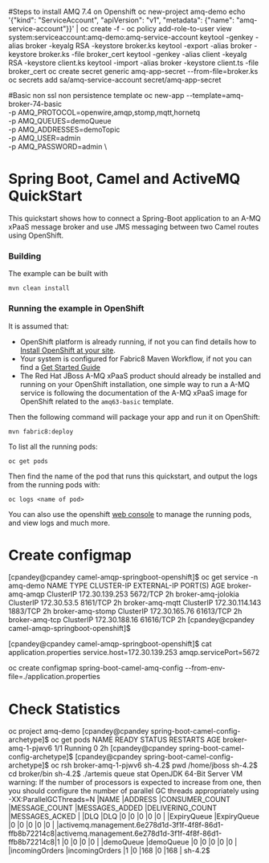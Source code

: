#Steps to install AMQ 7.4 on Openshift
oc new-project amq-demo
echo '{"kind": "ServiceAccount", "apiVersion": "v1", "metadata": {"name": "amq-service-account"}}' | oc create -f -
oc policy add-role-to-user view system:serviceaccount:amq-demo:amq-service-account
keytool -genkey -alias broker -keyalg RSA -keystore broker.ks
keytool -export -alias broker -keystore broker.ks -file broker_cert
keytool -genkey -alias client -keyalg RSA -keystore client.ks
keytool -import -alias broker -keystore client.ts -file broker_cert
oc create secret generic amq-app-secret --from-file=broker.ks
oc secrets add sa/amq-service-account secret/amq-app-secret

#Basic non ssl non persistence template
oc new-app --template=amq-broker-74-basic \
   -p AMQ_PROTOCOL=openwire,amqp,stomp,mqtt,hornetq \
   -p AMQ_QUEUES=demoQueue \
   -p AMQ_ADDRESSES=demoTopic \
   -p AMQ_USER=admin \
   -p AMQ_PASSWORD=admin \






# Spring Boot, Camel and ActiveMQ QuickStart

This quickstart shows how to connect a Spring-Boot application to an A-MQ xPaaS message broker and use JMS messaging between two Camel routes using OpenShift.

### Building

The example can be built with

    mvn clean install

### Running the example in OpenShift

It is assumed that:
- OpenShift platform is already running, if not you can find details how to [Install OpenShift at your site](https://docs.openshift.com/container-platform/3.3/install_config/index.html).
- Your system is configured for Fabric8 Maven Workflow, if not you can find a [Get Started Guide](https://access.redhat.com/documentation/en/red-hat-jboss-middleware-for-openshift/3/single/red-hat-jboss-fuse-integration-services-20-for-openshift/)
- The Red Hat JBoss A-MQ xPaaS product should already be installed and running on your OpenShift installation, one simple way to run a A-MQ service is following the documentation of the A-MQ xPaaS image for OpenShift related to the `amq63-basic` template.

Then the following command will package your app and run it on OpenShift:

    mvn fabric8:deploy

To list all the running pods:

    oc get pods

Then find the name of the pod that runs this quickstart, and output the logs from the running pods with:

    oc logs <name of pod>

You can also use the openshift [web console](https://docs.openshift.com/enterprise/3.1/getting_started/developers/developers_console.html#tutorial-video) to manage the
running pods, and view logs and much more.


# Create configmap
[cpandey@cpandey camel-amqp-springboot-openshift]$ oc get service -n amq-demo
NAME                 TYPE        CLUSTER-IP       EXTERNAL-IP   PORT(S)     AGE
broker-amq-amqp      ClusterIP   172.30.139.253   <none>        5672/TCP    2h
broker-amq-jolokia   ClusterIP   172.30.53.5      <none>        8161/TCP    2h
broker-amq-mqtt      ClusterIP   172.30.114.143   <none>        1883/TCP    2h
broker-amq-stomp     ClusterIP   172.30.165.76    <none>        61613/TCP   2h
broker-amq-tcp       ClusterIP   172.30.188.16    <none>        61616/TCP   2h
[cpandey@cpandey camel-amqp-springboot-openshift]$ 

[cpandey@cpandey camel-amqp-springboot-openshift]$ cat application.properties 
service.host=172.30.139.253
amqp.servicePort=5672

oc create configmap spring-boot-camel-amq-config --from-env-file=./application.properties



# Check Statistics
oc project amq-demo
[cpandey@cpandey spring-boot-camel-config-archetype]$ oc get pods
NAME                 READY     STATUS    RESTARTS   AGE
broker-amq-1-pjwv6   1/1       Running   0          2h
[cpandey@cpandey spring-boot-camel-config-archetype]$ 
[cpandey@cpandey spring-boot-camel-config-archetype]$ oc rsh broker-amq-1-pjwv6
sh-4.2$ pwd
/home/jboss
sh-4.2$ cd broker/bin
sh-4.2$ ./artemis queue stat
OpenJDK 64-Bit Server VM warning: If the number of processors is expected to increase from one, then you should configure the number of parallel GC threads appropriately using -XX:ParallelGCThreads=N
|NAME                     |ADDRESS                  |CONSUMER_COUNT |MESSAGE_COUNT |MESSAGES_ADDED |DELIVERING_COUNT |MESSAGES_ACKED |
|DLQ                      |DLQ                      |0              |0             |0              |0                |0              |
|ExpiryQueue              |ExpiryQueue              |0              |0             |0              |0                |0              |
|activemq.management.6e278d1d-3f1f-4f8f-86d1-ffb8b72214c8|activemq.management.6e278d1d-3f1f-4f8f-86d1-ffb8b72214c8|1              |0             |0              |0                |0              |
|demoQueue                |demoQueue                |0              |0             |0              |0                |0              |
|incomingOrders           |incomingOrders           |1              |0             |168            |0                |168            |
sh-4.2$ 


